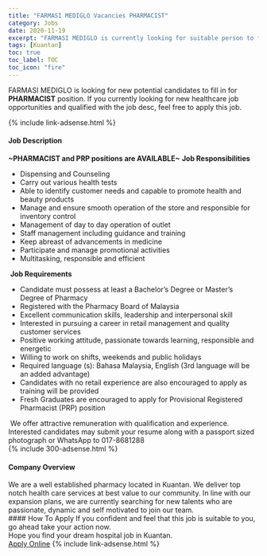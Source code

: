```yaml
---
title: "FARMASI MEDIGLO Vacancies PHARMACIST" 
category: Jobs 
date: 2020-11-19 
excerpt: "FARMASI MEDIGLO is currently looking for suitable person to fill in the PHARMACIST which positioned at Kuantan" 
tags: [Kuantan] 
toc: true 
toc_label: TOC 
toc_icon: "fire" 
--- 
```


<p>FARMASI MEDIGLO is looking for new potential candidates to fill in for <b>PHARMACIST</b> position. If you currently looking for new healthcare job opportunities and qualified with the job desc, feel free to apply this job.
</p>{% include link-adsense.html %} 
<div><div><div><h4>Job Description</h4></div></div><div><div><span><div><div><strong>~PHARMACIST and PRP positions are AVAILABLE~</strong>&#160;<strong>Job Responsibilities</strong><ul><li>Dispensing and Counseling</li><li>Carry out various health tests</li><li>Able to identify customer needs and capable to promote health and beauty products</li><li>Manage and ensure smooth operation of the store and responsible for inventory control</li><li>Management of day to day operation of outlet</li><li>Staff management including guidance and training</li><li>Keep abreast of advancements in medicine</li><li>Participate and manage promotional activities</li><li>Multitasking, responsible and efficient</li></ul>&#160;<strong>Job Requirements</strong><ul><li>Candidate must possess at least a Bachelor&#8217;s Degree or Master&#8217;s Degree of Pharmacy</li><li>Registered with the Pharmacy Board of Malaysia</li><li>Excellent communication skills, leadership and interpersonal skill</li><li>Interested in pursuing a career in retail management and quality customer services</li><li>Positive working attitude, passionate towards learning, responsible and energetic</li><li>Willing to work on shifts, weekends and public holidays</li><li>Required language (s): Bahasa Malaysia, English (3rd language will be an added advantage)</li><li>Candidates with no retail experience are also encouraged to apply as training will be provided</li><li>Fresh Graduates are encouraged to apply for Provisional Registered Pharmacist (PRP) position&#160;</li></ul>&#160;We offer attractive remuneration with qualification and experience. Interested candidates may submit your resume along with a passport sized photograph or WhatsApp to 017-8681288</div></div></span></div></div></div> 
{% include 300-adsense.html %} 
<div><div><div><h4>Company Overview</h4></div></div><div><div><span><div><div>
<div>
		We are a well established pharmacy located in Kuantan. We deliver top notch health care services at best value to our community. In line with our expansion plans, we are currently searching for new talents who are passionate, dynamic and self motivated to join our team.</div>
</div></div></span></div></div></div> 
#### How To Apply 
If you confident and feel that this job is suitable to you, go ahead take your action now. <br/> 
Hope you find your dream hospital job in Kuantan. <br/> 
<a href="https://www.jobstreet.com.my/en/job/pharmacist-4426647?jobId=jobstreet-my-job-4426647&sectionRank=29&token=0~b6067a6c-f028-43c8-9f88-ef3f8fa9ed94&fr=SRP%20View%20In%20New%20Ta" class="btn btn--warning" target="_blank" rel="nofollow noopenner">Apply Online</a> 
{% include link-adsense.html %} 
